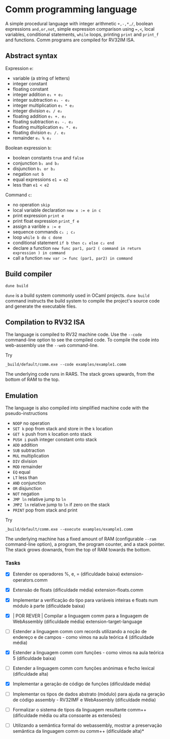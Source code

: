 
# Comm programming language

A simple procedural language with integer arithmetic `+,-,*,/`, boolean expressions `and,or,not`, simple expression comparison using `=,<`, local variables, conditional statements, `while` loops, printing `print` and `print_f` and functions. 
Comm programs are compiled for RV32IM ISA.

## Abstract syntax

Expression `e`:

* variable (a string of letters)
* integer constant
* floating constant
* integer addition `e₁ + e₂`
* integer subtraction `e₁ - e₂`
* integer multiplication `e₁ * e₂`
* integer division `e₁ / e₂`
* floating addition `e₁ +. e₂`
* floating subtraction `e₁ -. e₂`
* floating multiplication `e₁ *. e₂`
* floating division `e₁ /. e₂`
* remainder `e₁ % e₂`

Boolean expression `b`:

* boolean constants `true` and `false`
* conjunction `b₁ and b₂`
* disjunction `b₁ or b₂` 
* negation `not b`
* equal expressions `e1 = e2`
* less than `e1 < e2`

Command `c`:

* no operation `skip`
* local variable declaration `new x := e in c`
* print expression `print e`
* print float expression `print_f e`
* assign a varible `x := e`
* sequence commands `c₁ ; c₂`
* loop `while b do c done`
* conditional statement `if b then c₁ else c₂ end`
* declare a function `new func par1, par2 ( command in return expression ) in command`
* call a function `new var := func (par1, par2) in command`

## Build compiler


```
dune build
```

`dune` is a build system commonly used in OCaml projects. `dune build` command instructs the build system to compile the project's source code and generate the executable files.


## Compilation to RV32 ISA

The language is compiled to RV32 machine code. Use the `--code` command-line option to see the compiled code.
To compile the code into web-assembly use the `--web` command-line.


Try

```
_build/default/comm.exe --code examples/example1.comm
```

The underlying code runs in RARS. The stack grows upwards, from the bottom of RAM to the top.

## Emulation

The language is also compiled into simplified machine code with the pseudo-instructions

* `NOOP` no operation
* `SET k` pop from stack and store in the `k` location
* `GET k` push from `k` location onto stack
* `PUSH i` push integer constant onto stack
* `ADD` addition
* `SUB` subtraction
* `MUL` multiplication
* `DIV` division
* `MOD` remainder
* `EQ` equal
* `LT` less than
* `AND` conjunction
* `OR` disjunction
* `NOT` negation
* `JMP ln` relative jump to `ln`
* `JMPZ ln` relative jump to `ln` if zero on the stack
* `PRINT` pop from stack and print

Try

```
_build/default/comm.exe --execute examples/example1.comm
```

The underlying machine has a fixed amount of RAM (configurable `--ram` command-line option), a program, the program counter, and a stack pointer.
The stack grows downards, from the top of RAM towards the bottom.

### Tasks

- [x] Estender os operadores %, e, = (dificuldade baixa) extension-operators.comm

- [x] Extensão de floats (dificuldade média) extension-floats.comm

- [x] Implementar a verificação do tipo para variáveis inteiras e floats num módulo à parte (dificuldade baixa)

- [x] | POR REVER | Compilar a linguagem comm para a linguagem de WebAssembly (dificuldade média) extension-target-language

- [ ] Estender a linguagem comm com records utilizando a noção de endereço e de campos - como vimos na aula teórica 4 (dificuldade média)

- [x] Estender a linguagem comm com funções - como vimos na aula teórica 5 (dificuldade baixa)

- [ ] Estender a linguagem comm com funções anónimas e fecho lexical (dificuldade alta)

- [x] Implementar a geração de código de funções (dificuldade média)

- [ ] Implementar os tipos de dados abstrato (módulo) para ajuda na geração de código assembly - RV32IMF e WebAssembly (dificuldade média)

- [ ] Formalizar o sistema de tipos da linguagem resultante comm++ (dificuldade média ou alta consoante as extensões)

- [ ] Utilizando a semântica formal do webassembly, mostrar a preservação semântica da linguagem comm ou comm++ (dificuldade alta)*
